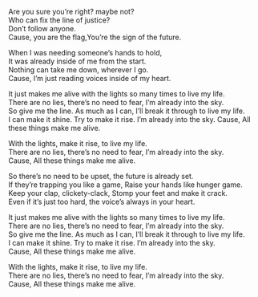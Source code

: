 Are you sure you’re right? maybe not?  
Who can fix the line of justice?  
Don’t follow anyone.  
Cause, you are the flag,You’re the sign of the future.

When I was needing someone’s hands to hold,  
It was already inside of me from the start.  
Nothing can take me down, wherever I go.  
Cause, I’m just reading voices inside of my heart.

It just makes me alive with the lights so many times to live my life.  
There are no lies, there’s no need to fear, I’m already into the sky.  
So give me the line. As much as I can, I’ll break it through to live my life.  
I can make it shine. Try to make it rise. I’m already into the sky.
Cause, All these things make me alive.

With the lights, make it rise, to live my life.  
There are no lies, there’s no need to fear, I’m already into the sky.  
Cause, All these things make me alive.

So there’s no need to be upset, the future is already set.  
If they’re trapping you like a game, Raise your hands like hunger game.  
Keep your clap, clickety-clack, Stomp your feet and make it crack.  
Even if it’s just too hard, the voice’s always in your heart.

It just makes me alive with the lights so many times to live my life.  
There are no lies, there’s no need to fear, I’m already into the sky.  
So give me the line. As much as I can, I’ll break it through to live my life.  
I can make it shine. Try to make it rise. I’m already into the sky.  
Cause, All these things make me alive.

With the lights, make it rise, to live my life.  
There are no lies, there’s no need to fear, I’m already into the sky.  
Cause, All these things make me alive.